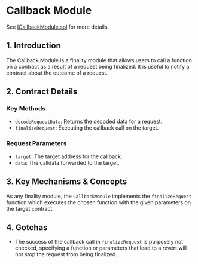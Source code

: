# Callback Module

See [ICallbackModule.sol](/solidity/interfaces/modules/finality/ICallbackModule.sol/interface.ICallbackModule.md) for more details.

## 1. Introduction

The Callback Module is a finality module that allows users to call a function on a contract as a result of a request being finalized. It is useful to notify a contract about the outcome of a request.

## 2. Contract Details

### Key Methods

- `decodeRequestData`: Returns the decoded data for a request.
- `finalizeRequest`: Executing the callback call on the target.

### Request Parameters

- `target`: The target address for the callback.
- `data`: The calldata forwarded to the target.

## 3. Key Mechanisms & Concepts

As any finality module, the `CallbackModule` implements the `finalizeRequest` function which executes the chosen function with the given parameters on the target contract.

## 4. Gotchas

- The success of the callback call in `finalizeRequest` is purposely not checked, specifying a function or parameters that lead to a revert will not stop the request from being finalized.
